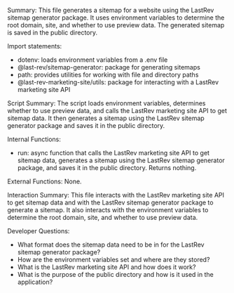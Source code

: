 Summary:
This file generates a sitemap for a website using the LastRev sitemap generator package. It uses environment variables to determine the root domain, site, and whether to use preview data. The generated sitemap is saved in the public directory.

Import statements:
- dotenv: loads environment variables from a .env file
- @last-rev/sitemap-generator: package for generating sitemaps
- path: provides utilities for working with file and directory paths
- @last-rev-marketing-site/utils: package for interacting with a LastRev marketing site API

Script Summary:
The script loads environment variables, determines whether to use preview data, and calls the LastRev marketing site API to get sitemap data. It then generates a sitemap using the LastRev sitemap generator package and saves it in the public directory.

Internal Functions:
- run: async function that calls the LastRev marketing site API to get sitemap data, generates a sitemap using the LastRev sitemap generator package, and saves it in the public directory. Returns nothing.

External Functions:
None.

Interaction Summary:
This file interacts with the LastRev marketing site API to get sitemap data and with the LastRev sitemap generator package to generate a sitemap. It also interacts with the environment variables to determine the root domain, site, and whether to use preview data.

Developer Questions:
- What format does the sitemap data need to be in for the LastRev sitemap generator package?
- How are the environment variables set and where are they stored?
- What is the LastRev marketing site API and how does it work?
- What is the purpose of the public directory and how is it used in the application?